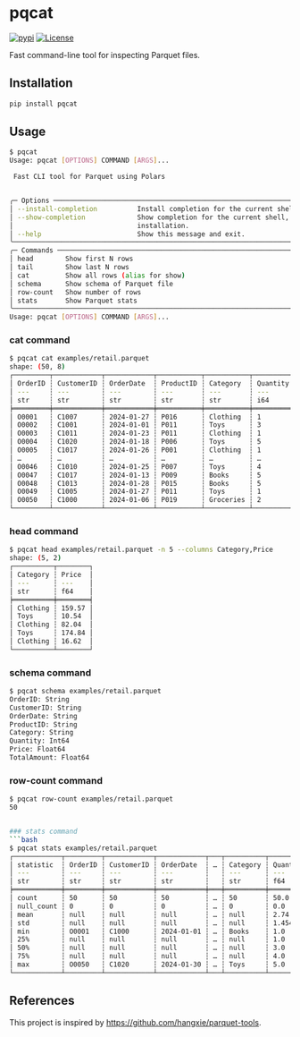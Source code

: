 # pqcat
[![pypi](https://img.shields.io/pypi/v/pqcat.svg)](https://pypi.python.org/pypi/pqcat) [![License](https://img.shields.io/badge/License-Apache_2.0-blue.svg)](https://opensource.org/licenses/Apache-2.0)

Fast command-line tool for inspecting Parquet files.

## Installation

```bash
pip install pqcat
```


## Usage

```bash
$ pqcat
Usage: pqcat [OPTIONS] COMMAND [ARGS]...

 Fast CLI tool for Parquet using Polars


╭─ Options ──────────────────────────────────────────────────────────────────────────────────────────────╮
│ --install-completion          Install completion for the current shell.                                │
│ --show-completion             Show completion for the current shell, to copy it or customize the       │
│                               installation.                                                            │
│ --help                        Show this message and exit.                                              │
╰────────────────────────────────────────────────────────────────────────────────────────────────────────╯
╭─ Commands ─────────────────────────────────────────────────────────────────────────────────────────────╮
│ head        Show first N rows                                                                          │
│ tail        Show last N rows                                                                           │
│ cat         Show all rows (alias for show)                                                             │
│ schema      Show schema of Parquet file                                                                │
│ row-count   Show number of rows                                                                        │
│ stats       Show Parquet stats                                                                         │
╰────────────────────────────────────────────────────────────────────────────────────────────────────────╯
Usage: pqcat [OPTIONS] COMMAND [ARGS]...
```


### cat command
```bash
$ pqcat cat examples/retail.parquet
shape: (50, 8)
┌─────────┬────────────┬────────────┬───────────┬───────────┬──────────┬────────┬─────────────┐
│ OrderID ┆ CustomerID ┆ OrderDate  ┆ ProductID ┆ Category  ┆ Quantity ┆ Price  ┆ TotalAmount │
│ ---     ┆ ---        ┆ ---        ┆ ---       ┆ ---       ┆ ---      ┆ ---    ┆ ---         │
│ str     ┆ str        ┆ str        ┆ str       ┆ str       ┆ i64      ┆ f64    ┆ f64         │
╞═════════╪════════════╪════════════╪═══════════╪═══════════╪══════════╪════════╪═════════════╡
│ O0001   ┆ C1007      ┆ 2024-01-27 ┆ P016      ┆ Clothing  ┆ 1        ┆ 159.57 ┆ 159.57      │
│ O0002   ┆ C1001      ┆ 2024-01-01 ┆ P011      ┆ Toys      ┆ 3        ┆ 10.54  ┆ 31.62       │
│ O0003   ┆ C1011      ┆ 2024-01-23 ┆ P011      ┆ Clothing  ┆ 1        ┆ 82.04  ┆ 82.04       │
│ O0004   ┆ C1020      ┆ 2024-01-18 ┆ P006      ┆ Toys      ┆ 5        ┆ 174.84 ┆ 874.2       │
│ O0005   ┆ C1017      ┆ 2024-01-26 ┆ P001      ┆ Clothing  ┆ 1        ┆ 16.62  ┆ 16.62       │
│ …       ┆ …          ┆ …          ┆ …         ┆ …         ┆ …        ┆ …      ┆ …           │
│ O0046   ┆ C1010      ┆ 2024-01-25 ┆ P007      ┆ Toys      ┆ 4        ┆ 93.06  ┆ 372.24      │
│ O0047   ┆ C1017      ┆ 2024-01-13 ┆ P009      ┆ Books     ┆ 5        ┆ 14.31  ┆ 71.55       │
│ O0048   ┆ C1013      ┆ 2024-01-28 ┆ P015      ┆ Books     ┆ 5        ┆ 106.63 ┆ 533.15      │
│ O0049   ┆ C1005      ┆ 2024-01-27 ┆ P011      ┆ Toys      ┆ 1        ┆ 105.6  ┆ 105.6       │
│ O0050   ┆ C1000      ┆ 2024-01-06 ┆ P019      ┆ Groceries ┆ 2        ┆ 47.31  ┆ 94.62       │
└─────────┴────────────┴────────────┴───────────┴───────────┴──────────┴────────┴─────────────┘
```

### head command
```bash
$ pqcat head examples/retail.parquet -n 5 --columns Category,Price
shape: (5, 2)
┌──────────┬────────┐
│ Category ┆ Price  │
│ ---      ┆ ---    │
│ str      ┆ f64    │
╞══════════╪════════╡
│ Clothing ┆ 159.57 │
│ Toys     ┆ 10.54  │
│ Clothing ┆ 82.04  │
│ Toys     ┆ 174.84 │
│ Clothing ┆ 16.62  │
└──────────┴────────┘
```

### schema command
```bash
$ pqcat schema examples/retail.parquet
OrderID: String
CustomerID: String
OrderDate: String
ProductID: String
Category: String
Quantity: Int64
Price: Float64
TotalAmount: Float64
```

### row-count command
```bash
$ pqcat row-count examples/retail.parquet
50


### stats command
```bash
$ pqcat stats examples/retail.parquet
┌────────────┬─────────┬────────────┬────────────┬───┬──────────┬──────────┬───────────┬─────────────┐
│ statistic  ┆ OrderID ┆ CustomerID ┆ OrderDate  ┆ … ┆ Category ┆ Quantity ┆ Price     ┆ TotalAmount │
│ ---        ┆ ---     ┆ ---        ┆ ---        ┆   ┆ ---      ┆ ---      ┆ ---       ┆ ---         │
│ str        ┆ str     ┆ str        ┆ str        ┆   ┆ str      ┆ f64      ┆ f64       ┆ f64         │
╞════════════╪═════════╪════════════╪════════════╪═══╪══════════╪══════════╪═══════════╪═════════════╡
│ count      ┆ 50      ┆ 50         ┆ 50         ┆ … ┆ 50       ┆ 50.0     ┆ 50.0      ┆ 50.0        │
│ null_count ┆ 0       ┆ 0          ┆ 0          ┆ … ┆ 0        ┆ 0.0      ┆ 0.0       ┆ 0.0         │
│ mean       ┆ null    ┆ null       ┆ null       ┆ … ┆ null     ┆ 2.74     ┆ 88.6722   ┆ 231.8516    │
│ std        ┆ null    ┆ null       ┆ null       ┆ … ┆ null     ┆ 1.454199 ┆ 59.740505 ┆ 201.475002  │
│ min        ┆ O0001   ┆ C1000      ┆ 2024-01-01 ┆ … ┆ Books    ┆ 1.0      ┆ 10.54     ┆ 11.73       │
│ 25%        ┆ null    ┆ null       ┆ null       ┆ … ┆ null     ┆ 1.0      ┆ 24.91     ┆ 76.8        │
│ 50%        ┆ null    ┆ null       ┆ null       ┆ … ┆ null     ┆ 3.0      ┆ 93.06     ┆ 159.57      │
│ 75%        ┆ null    ┆ null       ┆ null       ┆ … ┆ null     ┆ 4.0      ┆ 147.87    ┆ 372.24      │
│ max        ┆ O0050   ┆ C1020      ┆ 2024-01-30 ┆ … ┆ Toys     ┆ 5.0      ┆ 197.7     ┆ 874.2       │
└────────────┴─────────┴────────────┴────────────┴───┴──────────┴──────────┴───────────┴─────────────┘
```


## References
This project is inspired by https://github.com/hangxie/parquet-tools.